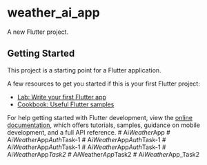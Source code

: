 # weather_ai_app

A new Flutter project.

## Getting Started

This project is a starting point for a Flutter application.

A few resources to get you started if this is your first Flutter project:

- [Lab: Write your first Flutter app](https://docs.flutter.dev/get-started/codelab)
- [Cookbook: Useful Flutter samples](https://docs.flutter.dev/cookbook)

For help getting started with Flutter development, view the
[online documentation](https://docs.flutter.dev/), which offers tutorials,
samples, guidance on mobile development, and a full API reference.
#   A i _ W e a t h e r _ A p p  
 #   A i _ W e a t h e r _ A p p _ A u t h _ T a s k - 1  
 #   A i _ W e a t h e r _ A p p _ A u t h _ T a s k - 1  
 #   A i _ W e a t h e r _ A p p _ A u t h _ T a s k - 1  
 #   A i _ W e a t h e r _ A p p _ A u t h _ T a s k - 1  
 #   A i _ W e a t h e r _ A p p _ T a s k 2  
 #   A i _ W e a t h e r _ A p p _ T a s k 2  
 #   A i _ W e a t h e r _ A p p _ T a s k 2  
 